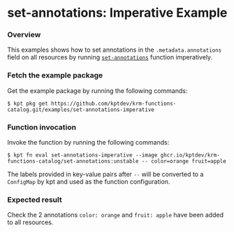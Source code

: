 # set-annotations: Imperative Example

### Overview

This examples shows how to set annotations in the `.metadata.annotations` field
on all resources by running [`set-annotations`] function imperatively.

### Fetch the example package

Get the example package by running the following commands:

```shell
$ kpt pkg get https://github.com/kptdev/krm-functions-catalog.git/examples/set-annotations-imperative
```

### Function invocation

Invoke the function by running the following commands:

```shell
$ kpt fn eval set-annotations-imperative --image ghcr.io/kptdev/krm-functions-catalog/set-annotations:unstable -- color=orange fruit=apple
```

The labels provided in key-value pairs after `--` will be converted to a
`ConfigMap` by kpt and used as the function configuration.

### Expected result

Check the 2 annotations `color: orange` and `fruit: apple` have been added to
all resources.

[`set-annotations`]: https://catalog.kpt.dev/set-annotations/v0.1/
